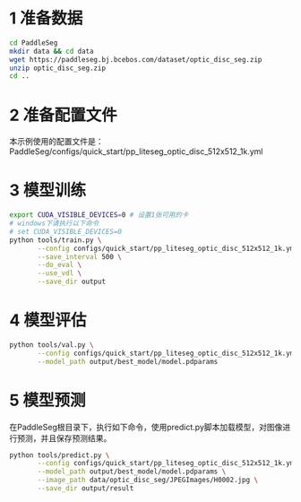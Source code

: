 # 1 准备数据
```bash
cd PaddleSeg
mkdir data && cd data
wget https://paddleseg.bj.bcebos.com/dataset/optic_disc_seg.zip
unzip optic_disc_seg.zip
cd ..
```

# 2 准备配置文件
本示例使用的配置文件是：PaddleSeg/configs/quick_start/pp_liteseg_optic_disc_512x512_1k.yml


# 3 模型训练

```bash
export CUDA_VISIBLE_DEVICES=0 # 设置1张可用的卡
# windows下请执行以下命令
# set CUDA_VISIBLE_DEVICES=0
python tools/train.py \
       --config configs/quick_start/pp_liteseg_optic_disc_512x512_1k.yml \
       --save_interval 500 \
       --do_eval \
       --use_vdl \
       --save_dir output
```

# 4 模型评估
```bash
python tools/val.py \
       --config configs/quick_start/pp_liteseg_optic_disc_512x512_1k.yml \
       --model_path output/best_model/model.pdparams
```

# 5 模型预测
在PaddleSeg根目录下，执行如下命令，使用predict.py脚本加载模型，对图像进行预测，并且保存预测结果。
```bash
python tools/predict.py \
       --config configs/quick_start/pp_liteseg_optic_disc_512x512_1k.yml \
       --model_path output/best_model/model.pdparams \
       --image_path data/optic_disc_seg/JPEGImages/H0002.jpg \
       --save_dir output/result
```


